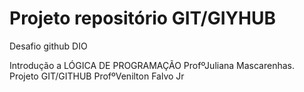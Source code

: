 # Projeto repositório GIT/GIYHUB
Desafio github DIO

Introdução a LÓGICA DE PROGRAMAÇÃO ProfºJuliana Mascarenhas.
Projeto GIT/GITHUB ProfºVenilton Falvo Jr